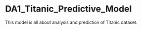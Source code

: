# DA1_Titanic_Predictive_Model
This model is all about  analysis and prediction of Titanic dataset.
